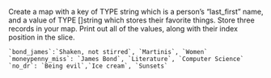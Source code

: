 Create a map with a key of TYPE string which is a person’s “last_first” name, and a value of TYPE []string which stores their favorite things. Store three records in your map. Print out all of the values, along with their index position in the slice.

	`bond_james`:`Shaken, not stirred`, `Martinis`, `Women`
	`moneypenny_miss`: `James Bond`, `Literature`, `Computer Science`
	`no_dr`: `Being evil`,`Ice cream`, `Sunsets`


